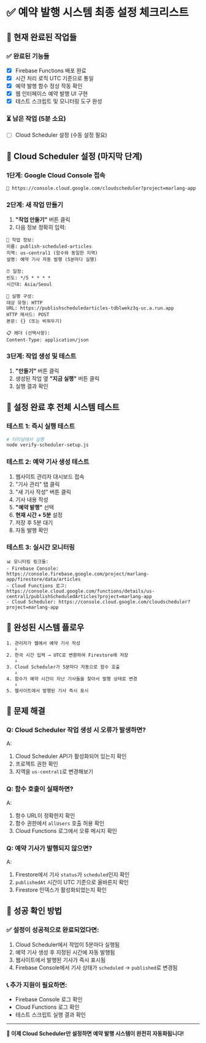 # ✅ 예약 발행 시스템 최종 설정 체크리스트

## 🎯 현재 완료된 작업들

### ✅ 완료된 기능들
- [x] Firebase Functions 배포 완료
- [x] 시간 처리 로직 UTC 기준으로 통일
- [x] 예약 발행 함수 정상 작동 확인
- [x] 웹 인터페이스 예약 발행 UI 구현
- [x] 테스트 스크립트 및 모니터링 도구 완성

### ⏳ 남은 작업 (5분 소요)
- [ ] Cloud Scheduler 설정 (수동 설정 필요)

## 🚀 Cloud Scheduler 설정 (마지막 단계)

### 1단계: Google Cloud Console 접속
```
🔗 https://console.cloud.google.com/cloudscheduler?project=marlang-app
```

### 2단계: 새 작업 만들기
1. **"작업 만들기"** 버튼 클릭
2. 다음 정보 정확히 입력:

```
📝 작업 정보:
이름: publish-scheduled-articles
지역: us-central1 (함수와 동일한 지역)
설명: 예약 기사 자동 발행 (5분마다 실행)

⏰ 일정:
빈도: */5 * * * *
시간대: Asia/Seoul

🎯 실행 구성:
대상 유형: HTTP
URL: https://publishscheduledarticles-tdblwekz3q-uc.a.run.app
HTTP 메서드: POST
본문: {} (또는 비워두기)

📋 헤더 (선택사항):
Content-Type: application/json
```

### 3단계: 작업 생성 및 테스트
1. **"만들기"** 버튼 클릭
2. 생성된 작업 옆 **"지금 실행"** 버튼 클릭
3. 실행 결과 확인

## 🧪 설정 완료 후 전체 시스템 테스트

### 테스트 1: 즉시 실행 테스트
```bash
# 터미널에서 실행
node verify-scheduler-setup.js
```

### 테스트 2: 예약 기사 생성 테스트
1. 웹사이트 관리자 대시보드 접속
2. "기사 관리" 탭 클릭
3. "새 기사 작성" 버튼 클릭
4. 기사 내용 작성
5. **"예약 발행"** 선택
6. **현재 시간 + 5분** 설정
7. 저장 후 5분 대기
8. 자동 발행 확인

### 테스트 3: 실시간 모니터링
```
📊 모니터링 링크들:
- Firebase Console: https://console.firebase.google.com/project/marlang-app/firestore/data/articles
- Cloud Functions 로그: https://console.cloud.google.com/functions/details/us-central1/publishScheduledArticles?project=marlang-app
- Cloud Scheduler: https://console.cloud.google.com/cloudscheduler?project=marlang-app
```

## 🎉 완성된 시스템 플로우

```
1. 관리자가 웹에서 예약 기사 작성
   ↓
2. 한국 시간 입력 → UTC로 변환하여 Firestore에 저장
   ↓
3. Cloud Scheduler가 5분마다 자동으로 함수 호출
   ↓
4. 함수가 예약 시간이 지난 기사들을 찾아서 발행 상태로 변경
   ↓
5. 웹사이트에서 발행된 기사 즉시 표시
```

## 🔧 문제 해결

### Q: Cloud Scheduler 작업 생성 시 오류가 발생하면?
A: 
1. Cloud Scheduler API가 활성화되어 있는지 확인
2. 프로젝트 권한 확인
3. 지역을 `us-central1`로 변경해보기

### Q: 함수 호출이 실패하면?
A:
1. 함수 URL이 정확한지 확인
2. 함수 권한에서 `allUsers` 호출 허용 확인
3. Cloud Functions 로그에서 오류 메시지 확인

### Q: 예약 기사가 발행되지 않으면?
A:
1. Firestore에서 기사 `status`가 `scheduled`인지 확인
2. `publishedAt` 시간이 UTC 기준으로 올바른지 확인
3. Firestore 인덱스가 활성화되었는지 확인

## 🎯 성공 확인 방법

### ✅ 설정이 성공적으로 완료되었다면:
1. Cloud Scheduler에서 작업이 5분마다 실행됨
2. 예약 기사 생성 후 지정된 시간에 자동 발행됨
3. 웹사이트에서 발행된 기사가 즉시 표시됨
4. Firebase Console에서 기사 상태가 `scheduled` → `published`로 변경됨

### 📞 추가 지원이 필요하면:
- Firebase Console 로그 확인
- Cloud Functions 로그 확인
- 테스트 스크립트 실행 결과 확인

---

**🚀 이제 Cloud Scheduler만 설정하면 예약 발행 시스템이 완전히 자동화됩니다!**